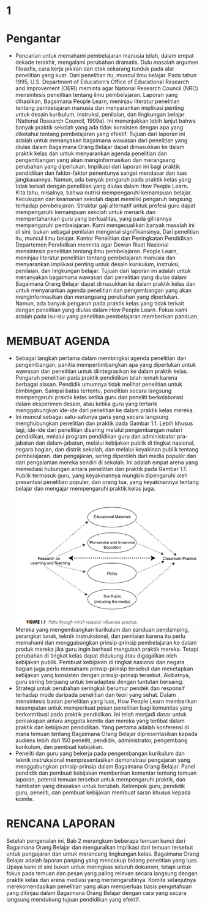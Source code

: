 # **1**
# **Pengantar**
- Pencarian untuk memahami pembelajaran manusia telah, dalam empat dekade terakhir, mengalami perubahan dramatis. Dulu masalah argumen filosofis, cara kerja pikiran dan otak sekarang tunduk pada alat penelitian yang kuat. Dari penelitian itu, muncul ilmu belajar. Pada tahun 1995, U.S. Department of Education’s Office of Educational Research and Improvement (OERI) meminta agar National Research Council (NRC) mensintesis penelitian tentang ilmu pembelajaran. Laporan yang dihasilkan, Bagaimana People Learn, meninjau literatur penelitian tentang pembelajaran manusia dan menyarankan implikasi penting untuk desain kurikulum, instruksi, penilaian, dan lingkungan belajar (National Research Council, 1999a). Ini menunjukkan lebih lanjut bahwa banyak praktik sekolah yang ada tidak konsisten dengan apa yang diketahui tentang pembelajaran yang efektif. Tujuan dari laporan ini adalah untuk menanyakan bagaimana wawasan dari penelitian yang diulas dalam Bagaimana Orang Belajar dapat dimasukkan ke dalam praktik kelas dan untuk menyarankan agenda penelitian dan pengembangan yang akan menginformasikan dan merangsang perubahan yang diperlukan. Implikasi dari laporan ini bagi praktik pendidikan dan faktor-faktor penentunya sangat mendasar dan luas jangkauannya. Namun, ada banyak pengaruh pada praktik kelas yang tidak terkait dengan penelitian yang diulas dalam How People Learn. Kita tahu, misalnya, bahwa nutrisi mempengaruhi kemampuan belajar. Kecukupan dan keamanan sekolah dapat memiliki pengaruh langsung terhadap pembelajaran. Struktur gaji alternatif untuk profesi guru dapat mempengaruhi kemampuan sekolah untuk menarik dan mempertahankan guru yang berkualitas, yang pada gilirannya mempengaruhi pembelajaran. Kami mengecualikan banyak masalah ini di sini, bukan sebagai penilaian mengenai signifikansinya, Dari penelitian itu, muncul ilmu belajar. Kantor Penelitian dan Peningkatan Pendidikan Departemen Pendidikan meminta agar Dewan Riset Nasional mensintesis penelitian tentang ilmu pembelajaran. People Learn, meninjau literatur penelitian tentang pembelajaran manusia dan menyarankan implikasi penting untuk desain kurikulum, instruksi, penilaian, dan lingkungan belajar. Tujuan dari laporan ini adalah untuk menanyakan bagaimana wawasan dari penelitian yang diulas dalam Bagaimana Orang Belajar dapat dimasukkan ke dalam praktik kelas dan untuk menyarankan agenda penelitian dan pengembangan yang akan menginformasikan dan merangsang perubahan yang diperlukan. Namun, ada banyak pengaruh pada praktik kelas yang tidak terkait dengan penelitian yang diulas dalam How People Learn. Fokus kami adalah pada isu-isu yang penelitian pembelajaran memberikan panduan.

# **MEMBUAT AGENDA**
- Sebagai langkah pertama dalam membingkai agenda penelitian dan pengembangan, panitia mempertimbangkan apa yang diperlukan untuk wawasan dari penelitian untuk diintegrasikan ke dalam praktik kelas. Pengaruh penelitian pada praktik pendidikan telah lemah karena berbagai alasan. Pendidik umumnya tidak melihat penelitian untuk bimbingan. Sampai batas tertentu, penelitian secara langsung mempengaruhi praktik kelas ketika guru dan peneliti berkolaborasi dalam eksperimen desain, atau ketika guru yang tertarik menggabungkan ide-ide dari penelitian ke dalam praktik kelas mereka.
- Ini muncul sebagai satu-satunya garis yang secara langsung menghubungkan penelitian dan praktik pada Gambar 1.1. Lebih khusus lagi, ide-ide dari penelitian disaring melalui pengembangan materi pendidikan, melalui program pendidikan guru dan administrator pra-jabatan dan dalam-jabatan, melalui kebijakan publik di tingkat nasional, negara bagian, dan distrik sekolah, dan melalui keyakinan publik tentang pembelajaran. dan pengajaran, sering diperoleh dari media populer dan dari pengalaman mereka sendiri di sekolah. Ini adalah empat arena yang memediasi hubungan antara penelitian dan praktik pada Gambar 1.1. Publik termasuk guru, yang keyakinannya mungkin dipengaruhi oleh presentasi penelitian populer, dan orang tua, yang keyakinannya tentang belajar dan mengajar mempengaruhi praktik kelas juga.
<img src = "Capture.png"> Mereka yang mengembangkan kurikulum dan panduan pendamping, perangkat lunak, teknik instruksional, dan penilaian karena itu perlu memahami dan menggabungkan prinsip-prinsip pembelajaran ke dalam produk mereka jika guru ingin berhasil mengubah praktik mereka. Tetapi perubahan di tingkat kelas dapat didukung atau digagalkan oleh kebijakan publik. Pembuat kebijakan di tingkat nasional dan negara bagian juga perlu memahami prinsip-prinsip tersebut dan menetapkan kebijakan yang konsisten dengan prinsip-prinsip tersebut. Akibatnya, guru sering berjuang untuk beradaptasi dengan tuntutan bersaing.
- Strategi untuk perubahan seringkali berumur pendek dan responsif terhadap mode daripada penelitian dan teori yang sehat. Dalam mensintesis badan penelitian yang luas, How People Learn memberikan kesempatan untuk memperkuat pesan penelitian bagi komunitas yang berkontribusi pada praktik pendidikan. Ini telah menjadi dasar untuk percakapan antara anggota komite dan mereka yang terlibat dalam praktik dan kebijakan pendidikan. Yang pertama adalah konferensi di mana temuan tentang Bagaimana Orang Belajar dipresentasikan kepada audiens lebih dari 150 peneliti, pendidik, administrator, pengembang kurikulum, dan pembuat kebijakan.
- Peneliti dan guru yang bekerja pada pengembangan kurikulum dan teknik instruksional mempresentasikan demonstrasi pengajaran yang menggabungkan prinsip-prinsip dalam Bagaimana Orang Belajar. Panel pendidik dan pembuat kebijakan memberikan komentar tentang temuan laporan, potensi temuan tersebut untuk mempengaruhi praktik, dan hambatan yang dirasakan untuk berubah. Kelompok guru, pendidik guru, peneliti, dan pembuat kebijakan membuat saran khusus kepada komite.

# **RENCANA LAPORAN**

Setelah pengenalan ini, Bab 2 merangkum beberapa temuan kunci dari Bagaimana Orang Belajar dan menguraikan implikasi dari temuan tersebut untuk pengajaran dan untuk merancang lingkungan kelas. Bagaimana Orang Belajar adalah laporan panjang yang mencakup bidang penelitian yang luas. Upaya kami di sini bukan untuk meringkas seluruh dokumen, tetapi untuk fokus pada temuan dan pesan yang paling relevan secara langsung dengan praktik kelas dan arena mediasi yang memengaruhinya. Komite selanjutnya merekomendasikan penelitian yang akan memperluas basis pengetahuan yang ditinjau dalam Bagaimana Orang Belajar dengan cara yang secara langsung mendukung tujuan pendidikan yang efektif.
